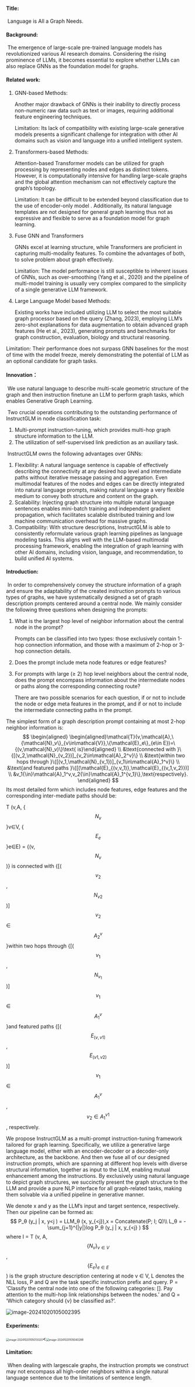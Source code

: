 #### Title:

​	Language is All a Graph Needs.

#### Background:

​	The emergence of large-scale pre-trained language models has revolutionized various AI research domains. Considering the rising prominence of LLMs, it becomes essential to explore whether LLMs can also replace GNNs as the foundation model for graphs.

#### Related work:

 1. GNN-based Methods:

    Another major drawback of GNNs is their inability to directly process non-numeric raw data such as text or images, requiring additional feature engineering techniques.

    Limitation: Its lack of compatibility with existing large-scale generative models presents a significant challenge for integration with other AI domains such as vision and language into a unified intelligent system.

2. Transformers-based Methods: 

   Attention-based Transformer models can be utilized for graph processing by representing nodes and edges as distinct tokens. However, it is computationally intensive for handling large-scale graphs and the global attention mechanism can not effectively capture the graph’s topology.

   Limitation: It can be difficult to be extended beyond classification due to the use of encoder-only model . Additionally, its natural language templates are not designed for general graph learning thus not as expressive and flexible to serve as a foundation model for graph learning.

3. Fuse GNN and Transformers

   GNNs excel at learning structure, while Transformers are proficient in capturing multi-modality features. To combine the advantages of both, to solve problem about graph effectively.

   Limitation: The model performance is still susceptible to inherent issues of GNNs, such as over-smoothing (Yang et al., 2020) and the pipeline of multi-model training is usually very complex compared to the simplicity of a single generative LLM framework.

4. Large Language Model based Methods:

   Existing works have included utilizing LLM to select the most suitable graph processor based on the query (Zhang, 2023), employing LLM’s zero-shot explanations for data augmentation to obtain advanced graph features (He et al., 2023), generating prompts and benchmarks for graph construction, evaluation, biology and structural reasoning.
   

Limitation: Their performance does not surpass GNN baselines for the most of time with the model freeze, merely demonstrating the potential of LLM as an optional candidate for graph tasks.


#### Innovation：

​	We use natural language to describe multi-scale geometric structure of the graph and then instruction finetune an LLM to perform graph tasks, which enables Generative Graph Learning. 

​	Two crucial operations contributing to the outstanding performance of InstructGLM in node classification task:

1. Multi-prompt instruction-tuning, which provides multi-hop graph structure information to the LLM.
2. The utilization of self-supervised link prediction as an auxiliary task. 

​	InstructGLM owns the following advantages over GNNs:

1. Flexibility: A natural language sentence is capable of effectively describing the connectivity at any desired hop level and intermediate paths without iterative message passing and aggregation. Even multimodal features of the nodes and edges can be directly integrated into natural language prompts, making natural language a very flexible medium to convey both structure and content on the graph.
2. Scalability: Injecting graph structure into multiple natural language sentences enables mini-batch training and independent gradient propagation, which facilitates scalable distributed training and low machine communication overhead for massive graphs.
3. Compatibility: With structure descriptions, InstructGLM is able to consistently reformulate various graph learning pipelines as language modeling tasks. This aligns well with the LLM-based multimodal processing framework, enabling the integration of graph learning with other AI domains, including vision, language, and recommendation, to build unified AI systems.

#### Introduction:

​	In order to comprehensively convey the structure information of a graph and ensure the adaptability of the created instruction prompts to various types of graphs, we have systematically designed a set of graph description prompts centered around a central node. We mainly consider the following three questions when designing the prompts:

1. What is the largest hop level of neighbor information about the central node in the prompt?

   Prompts can be classified into two types: those exclusively contain 1-hop connection information, and those with a maximum of 2-hop or 3-hop connection details.

2. Does the prompt include meta node features or edge features?

3. For prompts with large (≥ 2) hop level neighbors about the central node, does the prompt encompass information about the intermediate nodes or paths along the corresponding connecting route?

    There are two possible scenarios for each question, if or not to include the node or edge meta features in the prompt, and if or not to include the intermediate connecting paths in the prompt. 

The simplest form of a graph description prompt containing at most 2-hop neighbor information is:
$$
\begin{aligned}
\begin{aligned}\mathcal{T}(v,\mathcal{A},\{\mathcal{N}_v\}_{v\in\mathcal{V}},\{\mathcal{E}_e\}_{e\in E})=\{(v,\mathcal{N}_v)\}\text{ is}\end{aligned} \\
&\text{connected with }\{[(v_2,\mathcal{N}_{v_2})]_{v_2\in\mathcal{A}_2^v}\} \\
&\text{within two hops through }\{[(v_1,\mathcal{N}_{v_1})]_{v_1\in\mathcal{A}_1^v}\} \\
&\text{and featured paths }\{[(\mathcal{E}_{(v,v_1)},\mathcal{E}_{(v_1,v_2)})] \\
&v_1{\in}\mathcal{A}_1^v,v_2{\in}\mathcal{A}_1^{v_1}\},\text{respectively}.
\end{aligned}
$$
Its most detailed form which includes node features, edge features and the corresponding inter-mediate paths should be:

T (v,A, {$$N_v$$}v∈V, {$$E_e$$}e∈E) = {(v, $$N_v$$)} is connected with {[($$v_2$$, $$N_{v2}$$)]$$v_2$$∈$$A^v_
2$$}within two hops through {[($$v_1$$, $$N_{v_1}$$)]$$v_1$$∈$$A^v_1$$}and featured paths {[($$E_{(v,v1)}$$, $$E_{(v1,v2)}$$)]$$v_1$$∈$$A^v_1$$, $$v_2∈A^{v1}_1$$, respectively.

We propose InstructGLM as a multi-prompt instruction-tuning framework tailored for graph learning. Specifically, we utilize
a generative large language model, either with an encoder-decoder or a decoder-only architecture, as the backbone. And then we fuse all of our designed instruction prompts, which are spanning at different hop levels with diverse structural information, together as input to the LLM, enabling mutual enhancement among the instructions. By exclusively using natural language to depict graph structures, we succinctly present the graph structure to the LLM and provide a pure NLP interface for all graph-related tasks, making them solvable via a unified pipeline in generative manner.

We denote x and y as the LLM’s input and target sentence, respectively. Then our pipeline can be formed as:
$$
P_θ (y_j | x, y<j ) = LLM_θ (x, y_{<j}),x = Concatenate(P; I; Q)\\
L_θ = -\sum_{j=1}^{|y|}log P_θ (y_j | x, y_{<j} )
$$
where I = T (v, A, $$\{N_v\}_{v∈V}$$, $$\{E_e\}_{e∈E}$$​) is the graph structure description centering at node v ∈ V, L denotes the NLL loss, P and Q are the task specific instruction prefix and query. P = ‘Classify the central node into one of the following categories: [<All category>]. Pay attention to the multi-hop link relationships between the nodes.’ and Q = ‘Which category should {v} be classified as?’.

![image-20241020105002395](./GLM.assets/image-20241020105002395.png)

#### Experiments:

<img src="./GLM.assets/image-20241020105013320.png" alt="image-20241020105013320" style="zoom:50%;" /><<img src="./GLM.assets/image-20241020105040289.png" alt="image-20241020105040289" style="zoom:50%;" />



#### Limitation:

​	When dealing with largescale graphs, the instruction prompts we construct may not encompass all high-order neighbors within a single natural language sentence due to the limitations of sentence length.

